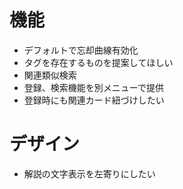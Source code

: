 # 機能
- デフォルトで忘却曲線有効化
- タグを存在するものを提案してほしい
- 関連類似検索
- 登録、検索機能を別メニューで提供
- 登録時にも関連カード紐づけしたい

# デザイン
- 解説の文字表示を左寄りにしたい